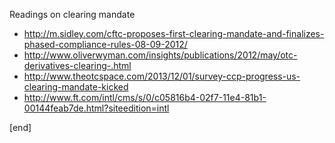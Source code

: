 Readings on clearing mandate

 * http://m.sidley.com/cftc-proposes-first-clearing-mandate-and-finalizes-phased-compliance-rules-08-09-2012/
 * http://www.oliverwyman.com/insights/publications/2012/may/otc-derivatives-clearing-.html
 * http://www.theotcspace.com/2013/12/01/survey-ccp-progress-us-clearing-mandate-kicked
 * http://www.ft.com/intl/cms/s/0/c05816b4-02f7-11e4-81b1-00144feab7de.html?siteedition=intl

[end]